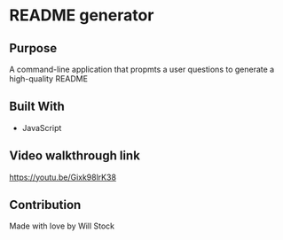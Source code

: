 # README generator

## Purpose
A command-line application that propmts a user questions to generate a high-quality README 

## Built With
* JavaScript

## Video walkthrough link
https://youtu.be/Gixk98lrK38

## Contribution
Made with love by Will Stock

